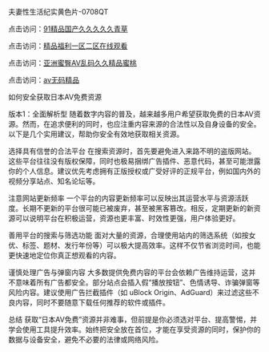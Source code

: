 夫妻性生活纪实黄色片-0708QT

点击访问：<a href="https://heiliaozj3tjd.pages.dev">91精品国产久久久久久青草</a>

点击访问：<a href="https://heiliaowzu4ur.pages.dev">精品福利一区二区在线观看</a>

点击访问：<a href="https://heiliaoxwd5i8.pages.dev">亚洲蜜臀AV乱码久久精品蜜桃</a>

点击访问：<a href="https://heiliaoe8ajia.pages.dev">av无码精品</a>



如何安全获取日本AV免费资源

版本1：全面解析型
随着数字内容的普及，越来越多用户希望获取免费的日本AV资源。然而，在追求便利的同时，也应注重内容来源的合法性以及自身设备的安全。以下是几个实用建议，帮助你安全有效地获取相关资源。

选择具有信誉的合法平台
在搜索资源时，首先要避免进入来路不明的盗版网站。这些平台往往没有版权保障，同时也极易捆绑广告插件、恶意代码，甚至可能泄露你的个人信息。建议优先考虑拥有正版授权或广受好评的正规平台，例如国内外的视频分享站点、知名论坛等。

注意网站更新频率
一个平台的内容更新频率可以反映出其运营水平与资源活跃度。长期不更新的平台很可能已被废弃，甚至被黑客篡改。相反，定期更新的新资源可以说明平台在积极运营，资源也更丰富、时效性更强，用户体验更好。

善用平台的搜索与筛选功能
面对大量的资源，合理使用站内的筛选系统（如按女优、标签、题材、发行年份等）可以极大提高效率。这样不仅节省浏览时间，也能更快速地定位你真正想观看的内容。

谨慎处理广告与弹窗内容
大多数提供免费内容的平台会依赖广告维持运营，这并不意味着所有广告都安全。部分站点会插入假“播放按钮”、色情诱导、诈骗弹窗等风险内容。建议使用广告拦截插件（如 uBlock Origin、AdGuard）来过滤这些不良内容，同时不要随意下载任何推荐的软件或插件。

总结
获取“日本AV免费”资源并非难事，但前提是你必须选对平台、提高警惕，并学会使用工具提升效率。始终把安全放在首位，才能在享受资源的同时，保护你的数据与设备安全，避免不必要的法律或网络风险。


<span style="display:none;">[Canonical link](  https://github.com/av080725/561204 ）</span>
